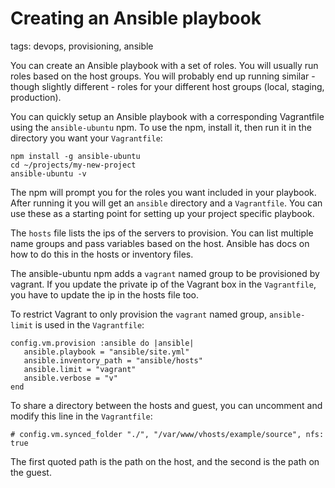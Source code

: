# Creating an Ansible playbook

tags: devops, provisioning, ansible

You can create an Ansible playbook with a set of roles. You will usually run roles
based on the host groups. You will probably end up running similar - though slightly different -
roles for your different host groups (local, staging, production).

You can quickly setup an Ansible playbook with a corresponding Vagrantfile using
the `ansible-ubuntu` npm. To use the npm, install it, then run it in the directory
you want your `Vagrantfile`:

```shell
npm install -g ansible-ubuntu
cd ~/projects/my-new-project
ansible-ubuntu -v
```

The npm will prompt you for the roles you want included in your playbook.
After running it you will get an `ansible` directory and a `Vagrantfile`. You can
use these as a starting point for setting up your project specific playbook.

The `hosts` file lists the ips of the servers to provision. You can list multiple
name groups and pass variables based on the host. Ansible has docs on how to do this
in the hosts or inventory files.

The ansible-ubuntu npm adds a `vagrant` named group to be provisioned by vagrant.
If you update the private ip of the Vagrant box in the `Vagrantfile`, you have to
update the ip in the hosts file too.

To restrict Vagrant to only provision the `vagrant` named group, `ansible-limit` is used in
the `Vagrantfile`:

```
config.vm.provision :ansible do |ansible|
   ansible.playbook = "ansible/site.yml"
   ansible.inventory_path = "ansible/hosts"
   ansible.limit = "vagrant"
   ansible.verbose = "v"
end
```

To share a directory between the hosts and guest, you can uncomment and modify
this line in the `Vagrantfile`:

```
# config.vm.synced_folder "./", "/var/www/vhosts/example/source", nfs: true
```

The first quoted path is the path on the host, and the second is the path on the guest.
